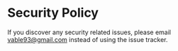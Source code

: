 # Security Policy

If you discover any security related issues, please email vable93@gmail.com instead of using the issue tracker.
